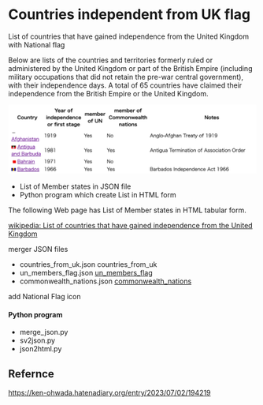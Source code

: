 Countries independent from UK flag
===============

List of countries that have gained independence from the United Kingdom with National flag

Below are lists of the countries and territories formerly ruled or administered by the United Kingdom or part of the British Empire (including military occupations that did not retain the pre-war central government), with their independence days. 
A total of 65 countries have claimed their independence from the British Empire or the United Kingdom.

![countries independent from uk flag](https://github.com/ohwada/World_Countries/blob/main/countries_independent_from_uk_flag/screenshots/countries_independent_from_uk_flag.png)

- List of Member states in JSON file
- Python program which create List in HTML form

The following Web page has List of Member states in HTML tabular form.

[wikipedia: List of countries that have gained independence from the United Kingdom](https://en.wikipedia.org/wiki/List_of_countries_that_have_gained_independence_from_the_United_Kingdom)

merger JSON files
- countries_from_uk.json countries_from_uk
- un_members_flag.json [un_members_flag](https://github.com/ohwada/World_Countries/tree/main/un_member_states_flag)
- commonwealth_nations.json [commonwealth_nations](https://github.com/ohwada/World_Countries/tree/main/commonwealth_nations)

add National Flag icon

#### Python program
- merge_json.py
- sv2json.py
- json2html.py

## Refernce
https://ken-ohwada.hatenadiary.org/entry/2023/07/02/194219
